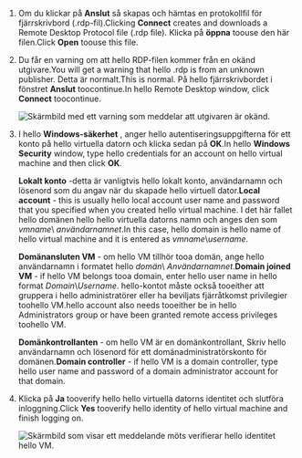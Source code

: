 1. <span data-ttu-id="e8222-101">Om du klickar på **Anslut** så skapas och hämtas en protokollfil för fjärrskrivbord (.rdp-fil).</span><span class="sxs-lookup"><span data-stu-id="e8222-101">Clicking **Connect** creates and downloads a Remote Desktop Protocol file (.rdp file).</span></span> <span data-ttu-id="e8222-102">Klicka på **öppna** toouse den här filen.</span><span class="sxs-lookup"><span data-stu-id="e8222-102">Click **Open** toouse this file.</span></span>
2. <span data-ttu-id="e8222-103">Du får en varning om att hello RDP-filen kommer från en okänd utgivare.</span><span class="sxs-lookup"><span data-stu-id="e8222-103">You will get a warning that hello .rdp is from an unknown publisher.</span></span> <span data-ttu-id="e8222-104">Detta är normalt.</span><span class="sxs-lookup"><span data-stu-id="e8222-104">This is normal.</span></span> <span data-ttu-id="e8222-105">På hello fjärrskrivbordet i fönstret **Anslut** toocontinue.</span><span class="sxs-lookup"><span data-stu-id="e8222-105">In hello Remote Desktop window, click **Connect** toocontinue.</span></span>
   
    ![Skärmbild med ett varning som meddelar att utgivaren är okänd.](./media/virtual-machines-log-on-win-server/rdp-warn.png)
3. <span data-ttu-id="e8222-107">I hello **Windows-säkerhet** , anger hello autentiseringsuppgifterna för ett konto på hello virtuella datorn och klicka sedan på **OK**.</span><span class="sxs-lookup"><span data-stu-id="e8222-107">In hello **Windows Security** window, type hello credentials for an account on hello virtual machine and then click **OK**.</span></span>
   
     <span data-ttu-id="e8222-108">**Lokalt konto** -detta är vanligtvis hello lokalt konto, användarnamn och lösenord som du angav när du skapade hello virtuell dator.</span><span class="sxs-lookup"><span data-stu-id="e8222-108">**Local account** - this is usually hello local account user name and password that you specified when you created hello virtual machine.</span></span> <span data-ttu-id="e8222-109">I det här fallet hello domänen hello hello virtuella datorns namn och anges den som *vmname*&#92; *användarnamnet*.</span><span class="sxs-lookup"><span data-stu-id="e8222-109">In this case, hello domain is hello name of hello virtual machine and it is entered as *vmname*&#92;*username*.</span></span>  
   
    <span data-ttu-id="e8222-110">**Domänansluten VM** - om hello VM tillhör tooa domän, ange hello användarnamn i formatet hello *domän*&#92; *Användarnamnet*.</span><span class="sxs-lookup"><span data-stu-id="e8222-110">**Domain joined VM** - if hello VM belongs tooa domain, enter hello user name in hello format *Domain*&#92;*Username*.</span></span> <span data-ttu-id="e8222-111">hello-kontot måste också tooeither att gruppera i hello administratörer eller ha beviljats fjärråtkomst privilegier toohello VM.</span><span class="sxs-lookup"><span data-stu-id="e8222-111">hello account also needs tooeither be in hello Administrators group or have been granted remote access privileges toohello VM.</span></span>
   
    <span data-ttu-id="e8222-112">**Domänkontrollanten** - om hello VM är en domänkontrollant, Skriv hello användarnamn och lösenord för ett domänadministratörskonto för domänen.</span><span class="sxs-lookup"><span data-stu-id="e8222-112">**Domain controller** - if hello VM is a domain controller, type hello user name and password of a domain administrator account for that domain.</span></span>
4. <span data-ttu-id="e8222-113">Klicka på **Ja** tooverify hello hello virtuella datorns identitet och slutföra inloggning.</span><span class="sxs-lookup"><span data-stu-id="e8222-113">Click **Yes** tooverify hello identity of hello virtual machine and finish logging on.</span></span>
   
   ![Skärmbild som visar ett meddelande möts verifierar hello identitet hello VM.](./media/virtual-machines-log-on-win-server/cert-warning.png)

